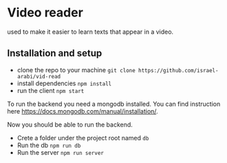 # Video reader

used to make it easier to learn texts that appear in a video.

## Installation and setup

- clone the repo to your machine `git clone https://github.com/israel-arabi/vid-read`
- install dependencies `npm install`
- run the client `npm start`

To run the backend you need a mongodb installed. You can find instruction here https://docs.mongodb.com/manual/installation/.

Now you should be able to run the backend.

- Crete a folder under the project root named `db`
- Run the db `npm run db`
- Run the server `npm run server`
